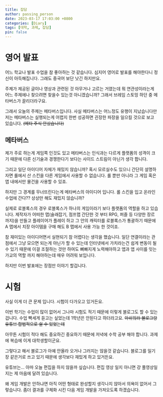 ```yaml
---
title: 잡담
author: passing_person
date: 2023-03-17 17:03:00 +0800
categories: [Diary]
tags: [대학, 과제, 잡담]
pin: false
---
```


# 영어 발표
어느 학교나 발표 수업을 참 좋아하는 것 같습니다. 심지어 영어로 발표를 해야한다니 정신이 아득해집니다.
그래도 중국어 보단 낫긴 하지만요.

주제가 제공된 글이나 영상과 관련된 것 아무거나 고르는 거였는데 뭐 연관성이라는게 어느 주제에나 찾으려면 찾을수 있는것 아니겠습니까? 그래서 브레임 스토밍 하던 중 메타버스가 끌리더라구요.

그래서 오늘의 주제는 메타버스입니다. 사실 메타버스는 어느정도 유행이 지났습니다만 저는 메타버스는 실행되는게 어렵지 한번 성공하면 괸장한 파장을 일으킬 것으로 보고 있습니다. ~~(메타 주식 안샀습니다)~~

## 메타버스

제가 주로 하는게 게임쪽 인것도 있고 메타버스는 인식과는 다르게 플랫폼의 성격이 크기 때문에 다른 신기술과 경쟁한다기 보다는 사이드 스트림이 아닌가 생각 합니다.

그리고 일단 아이디어 자체가 재밌지 않습니까? 혹시 모르실수도 있으니 간단히 설명하자면 롤에서 산 스킨을 다른 게임에서 사용할 수 없습니다. 롤 뿐만 아니라 그 게임 혹은 앱 내에서만 물건을 사용할 수 있죠.

하지만 그 경계를 무너뜨린다는게 메타버스의 아이디어 입니다. 롤 스킨을 입고 온라인 수업에 간다?? 상상만 해도 재밌지 않습니까?

실제로 로블록스의 경우 로블록스가 하나의 게임이라기 보다 플랫폼의 역할을 하고 있습니다. 제작자가 어떠한 맵(술래잡기, 점프맵 간단한 것 부터 RPG, 퍼즐 등 다양한 장르까지)을 만들고 플레이어가 플레이 하고 그 안의 캐릭터를 로블록스가 통괄하기 때문에 A 맵에서 치장 아이템을 구매 해도 B 맵에서 사용 가능 한 것이죠.

참 재미있는 아이디어면서 실현되기 참 어렵다는 생각을 했습니다. 일단 연결이라는 관점에서 그냥 모으면 되는게 아닌가 할 수 있는데 인터넷에서 가치라는건 쉽게 변동이 될 수 있기 때문에 이걸 조절하는 것만 하여도 뼈빠지게 노력해야하고 앱과 앱 사이를 잇는 가교의 역할 까지 해야하는데 매우 어려워 보입니다. 

하지만 이번 발표에는 장점만 이야기 할겁니다.

# 시험

사실 이게 더 큰 문제 입니다. 시험이 다가오고 있거든요.

이번 학기는 수업이 많이 없어서 그나마 시험도 적기 때문에 이렇게 블로그도 할 수 있는 겁니다. 수업 빡세게 듣고는 싶었는데 1학년은 안된다고 하더라고요. ~~아쉬워라 블로그랑 유튜브 합법적으로 쉴 수 있었는데~~

아무튼 시험이 적다 해도 중요하긴 중요하기 때문에 저녁에 수학 공부 해야 합니다. 과제에 복습에 이게 대학생할이군요.

그렇다고 해서 블로그가 아예 안올라 오거나 그러지는 않을것 같습니다. 블로그를 일기장 같은거로 쓰고 있기 때문에 생각보다 재밌게 하고 있거든요. 

유튜브는... 아마 오늘 편집을 하지 않을까 싶습니다. 편집 영상 일지 아니면 걍 풀영상일지는 제 마음에 달려 있습니다. 

왜 게임 개발은 안하냐면 아직 어떤 형태로 완성할지 생각나지 않아서 의욕이 없어서 그렇습니다. 좀더 결과를 구체화 시킨 다음 게임 개발을 가져오도록 하겠습니다. 